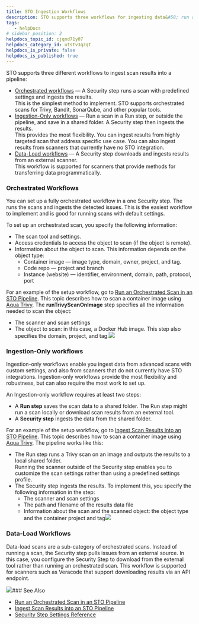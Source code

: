 ```yaml
---
title: STO Ingestion Workflows
description: STO supports three workflows for ingesting data&#58; run a local scan (orchestrated), ingest results from a shared folder (ingestion-only), and download results from an external scanner (data-load).
tags: 
   - helpDocs
# sidebar_position: 2
helpdocs_topic_id: cjqnd71y07
helpdocs_category_id: utstv3qzqt
helpdocs_is_private: false
helpdocs_is_published: true
---
```


STO supports three different workflows to ingest scan results into a pipeline:

* [Orchestrated workflows](#orchestrated_workflows) — A Security step runs a scan with predefined settings and ingests the results.  
This is the simplest method to implement. STO supports orchestrated scans for Trivy, Bandit, SonarQube, and other popular tools.
* [Ingestion-Only workflows](#ingestion-only-workflows) — Run a scan in a Run step, or outside the pipeline, and save in a shared folder. A Security step then ingests the results.  
This provides the most flexibility. You can ingest results from highly targeted scan that address specific use case. You can also ingest results from scanners that currently have no STO integration.
* [Data-Load workflows](#data-load-workflows) — A Security step downloads and ingests results from an external scanner.  
This workflow is supported for scanners that provide methods for transferring data programmatically.

### Orchestrated Workflows

You can set up a fully orchestrated workflow in a one Security step. The runs the scans and ingests the detected issues. This is the easiest workflow to implement and is good for running scans with default settings.

To set up an orchestrated scan, you specify the following information:

* The scan tool and settings.
* Access credentials to access the object to scan (if the object is remote).
* Information about the object to scan. This information depends on the object type:
	+ Container image — image type, domain, owner, project, and tag.
	+ Code repo — project and branch
	+ Instance (website) — identifier, environment, domain, path, protocol, port

For an example of the setup workflow, go to [Run an Orchestrated Scan in an STO Pipeline](https://docs.harness.io/article/wk018r6x3g). This topic describes how to scan a container image using [Aqua Trivy](https://docs.harness.io/article/079248uzcu). The **runTrivyScanOnImage** step specifies all the information needed to scan the object:

* The scanner and scan settings
* The object to scan: in this case, a Docker Hub image. This step also specifies the domain, project, and tag.![](https://files.helpdocs.io/kw8ldg1itf/articles/cjqnd71y07/1663798037496/orchestrated-pipeline-v-2.png)

### Ingestion-Only workflows

Ingestion-only workflows enable you ingest data from advanced scans with custom settings, and also from scanners that do not currently have STO integrations. Ingestion-only workflows provide the most flexibility and robustness, but can also require the most work to set up.

An Ingestion-only workflow requires at least two steps:

* A **Run step** saves the scan data to a shared folder. The Run step might run a scan locally or download scan results from an external tool.
* A **Security step** ingests the data from the shared folder.

For an example of the setup workflow, go to [Ingest Scan Results into an STO Pipeline](https://harness.helpdocs.io/article/d24n34qdbk). This topic describes how to scan a container image using [Aqua Trivy](https://docs.harness.io/article/079248uzcu). The pipeline works like this:

* The Run step runs a Trivy scan on an image and outputs the results to a local shared folder.  
Running the scanner outside of the Security step enables you to customize the scan settings rather than using a predefined settings profile.
* The Security step ingests the results. To implement this, you specify the following information in the step:
	+ The scanner and scan settings
	+ The path and filename of the results data file
	+ Information about the scan and the scanned object: the object type and the container project and tag![](https://files.helpdocs.io/kw8ldg1itf/articles/x6jsoi0i4e/1662742101627/ingestion-only-pipeline.png)

### Data-Load Workflows

Data-load scans are a sub-category of orchestrated scans. Instead of running a scan, the Security step pulls issues from an external source. In this case, you configure the Security Step to download from the external tool rather than running an orchestrated scan. This workflow is supported for scanners such as Veracode that support downloading results via an API endpoint.

![](https://files.helpdocs.io/kw8ldg1itf/articles/cjqnd71y07/1663028453108/dataload-pipeline.png)### See Also

* [Run an Orchestrated Scan in an STO Pipeline](https://docs.harness.io/article/wk018r6x3g)
* [Ingest Scan Results into an STO Pipeline](https://docs.harness.io/article/d24n34qdbk)
* [Security Step Settings Reference](https://docs.harness.io/article/0k0iubnzql)

